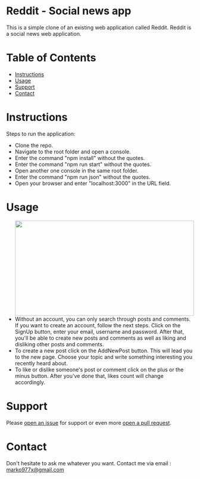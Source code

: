 # Reddit - Social news app
This is a simple clone of an existing web application called Reddit. Reddit is a social news web application.

# Table of Contents
* [Instructions](#instructions)
* [Usage](#usage)
* [Support](#support)
* [Contact](#contact)

<a name="instructions"></a>
# Instructions
Steps to run the application:

* Clone the repo.
* Navigate to the root folder and open a console.
* Enter the command "npm install" without the quotes.
* Enter the command "npm run start" without the quotes.
* Open another one console in the same root folder.
* Enter the command "npm run json" without the quotes.
* Open your browser and enter "localhost:3000" in the URL field.

<a name="usage"></a>
# Usage
<img src="https://media.giphy.com/media/hRBMjgnA5xjHLShJJ2/giphy.gif" width=480 height=256 align=right></img>

* Without an account, you can only search through posts and comments. 
If you want to create an account, follow the next steps. 
Click on the SignUp button, enter your email, username and password. 
After that, you'll be able to create new posts and comments as well as liking and disliking other posts and comments.
* To create a new post click on the AddNewPost button. This will lead you to the new page.
Choose your topic and write something interesting you recently heard about.
* To like or dislike someone's post or comment click on the plus or the minus button. 
After you've done that, likes count will change accordingly.

<a name="support"></a>
# Support
Please [open an issue](https://github.com/marko977x/reddit/issues) for support or even more [open a pull request](https://github.com/marko977x/reddit/pulls).

<a name="contact"></a>
# Contact
Don't hesitate to ask me whatever you want. Contact me via email : marko977x@gmail.com
